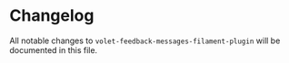 # Changelog

All notable changes to `volet-feedback-messages-filament-plugin` will be documented in this file.
